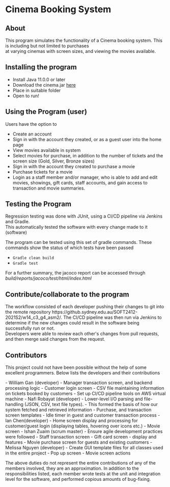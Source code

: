 # Cinema Booking System
## About
<p>This program simulates the functionality of a Cinema booking system. This is including but not limited to purchases<br>at varying cinemas with screen sizes, and viewing the movies available.</p>

## Installing the program
- Install Java 11.0.0 or later
- Download the cinema.jar [here](https://github.sydney.edu.au/SOFT2412-2021S2/w14_c3_g4_asm2/raw/master/cinema.jar)
- Place in suitable folder
- Open to run!

## Using the Program (user)
Users have the option to
- Create an account
- Sign in with the account they created, or as a guest user into the home page
- View movies available in system
- Select movies for purchase, in addition to the number of tickets and the screen size (Gold, Silver, Bronze sizes)
- Sign in with the account they created to purchase a movie
- Purchase tickets for a movie
- Login as a staff member and/or manager, who is able to add and edit movies, showings, gift cards, staff accounts, and gain access to transaction and movie summaries.

## Testing the Program
<p>Regression testing was done with JUnit, using a CI/CD pipeline via Jenkins and Gradle.<br>This automatically tested the software with every change made to it (software)</p>

The program can be tested using this set of gradle commands. These commands show the status of which tests have been passed
- ```Gradle clean build```
- ```Gradle test```

For a further summary, the jacoco report can be accessed through *build/reports/jacoco/test/html/index.html*

## Contribute/collaborate to the program
<p>The workflow consisted of each developer pushing their changes to git into the remote repository https://github.sydney.edu.au/SOFT2412-2021S2/w14_c3_g4_asm2/. The CI/CD pipeline was then run via Jenkins to determine if the new changes could result in the software being successfully run or not.
  <br>
  Developers were able to review each other's changes from pull requests,<br>and then merge said changes from the request.</p>

## Contributors
<p>This project could not have been possible without the help of some excellent programmers. Below lists the developers and their contributions</p>
 - William Gan (developer)
  - Manager transaction screen, and backend processing logic
  - Customer login screen
  - CSV file maintaining information on tickets booked by customers
  - Set up CI/CD pipeline tools on AWS virtual machine
 - Nafi Robayat (developer)
  - Lower-level I/O parsing and file-handling (JSON, CSV, text file types). 
    - This formed the basis of how our system fetched and retrieved information
  - Purchase, and transaction screen templates
  - Idle timer in guest and customer transaction process
 - Ian Chen(developer)
  - Home screen display and processing for customer/guest login (displaying tables, hovering over icons etc.)
  - Movie screen
 - Ishan Zuaim (scrum master)
  - Ensure agile development practices were followed
  - Staff transaction screen
  - Gift card screen - display and features
  - Movie purchase screen for guests and existing customers
 - Melissa Nguyen (developer)
  - Create GUI template files for all classes used in the entire project
  - Pop up screen
  - Movie screen actions
<p>The above duties do not represent the entire contributions of any of the members involved, they are an approximation. In addition to the responsibilities listed, each member wrote tests at the unit and integration level for the software, and performed copious amounts of bug-fixing.</p>
